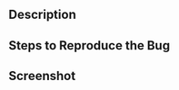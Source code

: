 ## Description

<!--- Describe the bug you're noticing -->


## Steps to Reproduce the Bug

<!--- Give instructions as to how the bug can be reproduced -->

## Screenshot

<!--- Give a screenshot of what and where you're noticing the bug -->


<!-- Remember to add labels (which clone, what priority) -->